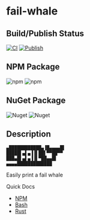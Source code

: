 # fail-whale
## Build/Publish Status
[![CI](https://github.com/StephenMP/fail-whale/actions/workflows/CI.yaml/badge.svg?event=push)](https://github.com/StephenMP/fail-whale/actions/workflows/CI.yaml)
[![Publish](https://github.com/StephenMP/fail-whale/actions/workflows/Publish.yaml/badge.svg?branch=main&event=workflow_dispatch)](https://github.com/StephenMP/fail-whale/actions/workflows/Publish.yaml)

## NPM Package
![npm](https://img.shields.io/npm/v/fail-whale)
![npm](https://img.shields.io/npm/dt/fail-whale)

## NuGet Package
![Nuget](https://img.shields.io/nuget/v/FailWhale)
![Nuget](https://img.shields.io/nuget/dt/FailWhale)

## Description
```shell
▄████████████▄▐█▄▄▄▄█▌
█████▌▄▌▄▐▐▌██▌▀▀██▀▀
███▄█▌▄▌▄▐▐▌▀██▄▄█▌
▄▄▄▄█████████████
```

Easily print a fail whale

Quick Docs
- [NPM](./npm)
- [Bash](./bash)
- [Rust](./rust)